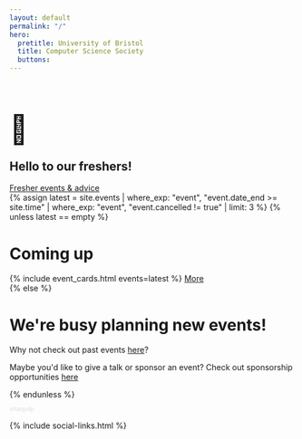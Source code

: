 ```yaml
---
layout: default
permalink: "/"
hero:
  pretitle: University of Bristol
  title: Computer Science Society
  buttons:
---
```


<div class="page-section hero">
  <h1 style="font-weight: 700; font-size: 50px">👋</h1>
  <h2 style="margin-top: -0.5em">Hello to our freshers!</h2>
  <a href="/freshers" class="btn" style="margin: 2em auto 2.5em auto"
    >Fresher events & advice</a
  >
</div>

<div class="page-section home">
  {% assign latest = site.events | where_exp: "event", "event.date_end >=
  site.time" | where_exp: "event", "event.cancelled != true" | limit: 3 %} {%
  unless latest == empty %}
  <h1>Coming up</h1>
  <div class="featured-items">
    {% include event_cards.html events=latest %}
    <a href="/events" class="btn">More</a>
  </div>
  {% else %}
  <h1>We're busy planning new events!</h1>
  <p>
    Why not check out past events
    <a aria-label="Events page" href="/events">here</a>?
  </p>
  <p>
    Maybe you'd like to give a talk or sponsor an event? Check out sponsorship
    opportunities
    <a aria-label="Sponsor us link" href="/pages/sponsors">here</a>
  </p>
  {% endunless %}
</div>

<p style="font-size:0.75em;color:#dddddd">
ohaqydp
</p>

{% include social-links.html %}
